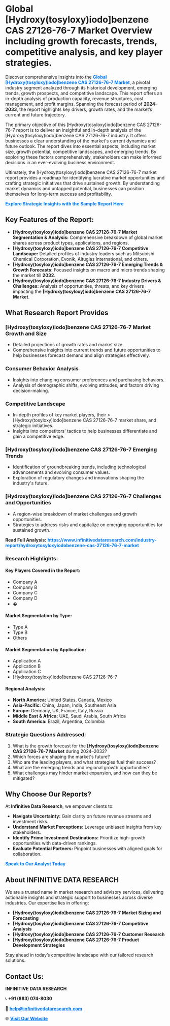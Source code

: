 <h1>Global [Hydroxy(tosyloxy)iodo]benzene CAS 27126-76-7 Market Overview including growth forecasts, trends, competitive analysis, and key player strategies.</h1>
<p>
Discover comprehensive insights into the 
<a href="https://www.infinitivedataresearch.com/industry-report/hydroxytosyloxyiodobenzene-cas-27126-76-7-market" rel="dofollow" style="color: #007BFF; text-decoration: none;"><strong>Global [Hydroxy(tosyloxy)iodo]benzene CAS 27126-76-7 Market</strong></a>, a pivotal industry segment analyzed through its historical development, emerging trends, growth prospects, and competitive landscape. This report offers an in-depth analysis of production capacity, revenue structures, cost management, and profit margins. Spanning the forecast period of <strong>2024–2033</strong>, the report highlights key drivers, growth rates, and the market’s current and future trajectory.
</p>
<p>
The primary objective of this [Hydroxy(tosyloxy)iodo]benzene CAS 27126-76-7 report is to deliver an insightful and in-depth analysis of the [Hydroxy(tosyloxy)iodo]benzene CAS 27126-76-7 industry. It offers businesses a clear understanding of the market's current dynamics and future outlook. The report dives into essential aspects, including market size, growth potential, competitive landscapes, and emerging trends. By exploring these factors comprehensively, stakeholders can make informed decisions in an ever-evolving business environment.
</p>
<p>
Ultimately, the [Hydroxy(tosyloxy)iodo]benzene CAS 27126-76-7 market report provides a roadmap for identifying lucrative market opportunities and crafting strategic initiatives that drive sustained growth. By understanding market dynamics and untapped potential, businesses can position themselves for long-term success and profitability.
</p>
<p>
<a href="https://www.infinitivedataresearch.com/request-sample/reportId=110601" style="color: #007BFF; text-decoration: none;"><strong>Explore Strategic Insights with the Sample Report Here</strong></a>
</p>

<h2>Key Features of the Report:</h2>
<ul>
<li><strong>[Hydroxy(tosyloxy)iodo]benzene CAS 27126-76-7 Market Segmentation & Analysis:</strong> Comprehensive breakdown of global market shares across product types, applications, and regions.</li>
<li><strong>[Hydroxy(tosyloxy)iodo]benzene CAS 27126-76-7 Competitive Landscape:</strong> Detailed profiles of industry leaders such as Mitsubishi Chemical Corporation, Evonik, Altuglas International, and others.</li>
<li><strong>[Hydroxy(tosyloxy)iodo]benzene CAS 27126-76-7 Emerging Trends & Growth Forecasts:</strong> Focused insights on macro and micro trends shaping the market till <strong>2032</strong>.</li>
<li><strong>[Hydroxy(tosyloxy)iodo]benzene CAS 27126-76-7 Industry Drivers & Challenges:</strong> Analysis of opportunities, threats, and key drivers impacting the <strong>[Hydroxy(tosyloxy)iodo]benzene CAS 27126-76-7 Market</strong>.</li>
</ul>

<h2>What Research Report Provides</h2>
<h3>[Hydroxy(tosyloxy)iodo]benzene CAS 27126-76-7 Market Growth and Size</h3>
<ul>
<li>Detailed projections of growth rates and market size.</li>
<li>Comprehensive insights into current trends and future opportunities to help businesses forecast demand and align strategies effectively.</li>
</ul>

<h3>Consumer Behavior Analysis</h3>
<ul>
<li>Insights into changing consumer preferences and purchasing behaviors.</li>
<li>Analysis of demographic shifts, evolving attitudes, and factors driving decision-making.</li>
</ul>

<h3>Competitive Landscape</h3>
<ul>
<li>In-depth profiles of key market players, their >[Hydroxy(tosyloxy)iodo]benzene CAS 27126-76-7 market share, and strategic initiatives.</li>
<li>Insights into competitors' tactics to help businesses differentiate and gain a competitive edge.</li>
</ul>

<h3>[Hydroxy(tosyloxy)iodo]benzene CAS 27126-76-7 Emerging Trends</h3>
<ul>
<li>Identification of groundbreaking trends, including technological advancements and evolving consumer values.</li>
<li>Exploration of regulatory changes and innovations shaping the industry's future.</li>
</ul>

<h3>[Hydroxy(tosyloxy)iodo]benzene CAS 27126-76-7 Challenges and Opportunities</h3>
<ul>
<li>A region-wise breakdown of market challenges and growth opportunities.</li>
<li>Strategies to address risks and capitalize on emerging opportunities for sustained growth.</li>
</ul>
<p><strong>Read Full Analysis:</strong> <a href="https://www.infinitivedataresearch.com/industry-report/hydroxytosyloxyiodobenzene-cas-27126-76-7-market" rel="dofollow" style="color: #007BFF; text-decoration: none;"><strong>https://www.infinitivedataresearch.com/industry-report/hydroxytosyloxyiodobenzene-cas-27126-76-7-market</strong></a></p>
<h3>Research Highlights:</h3>
<h4>Key Players Covered in the Report:</h4>
<ul><li>Company A</li><li>Company B</li><li>Company C</li><li>Company D</li><li>�</li></ul>
<h4>Market Segmentation by Type:</h4>
<ul><li>Type A</li><li>Type B</li><li>Others</li></ul>
<h4>Market Segmentation by Application:</h4>
<ul><li>Application A</li><li>Application B</li><li>Application C</li><li>[Hydroxy(tosyloxy)iodo]benzene CAS 27126-76-7</li></ul>

<h4>Regional Analysis:</h4>
<ul>
<li><strong>North America:</strong> United States, Canada, Mexico</li>
<li><strong>Asia-Pacific:</strong> China, Japan, India, Southeast Asia</li>
<li><strong>Europe:</strong> Germany, UK, France, Italy, Russia</li>
<li><strong>Middle East & Africa:</strong> UAE, Saudi Arabia, South Africa</li>
<li><strong>South America:</strong> Brazil, Argentina, Colombia</li>
</ul>

<h3>Strategic Questions Addressed:</h3>
<ol>
<li>What is the growth forecast for the <strong>[Hydroxy(tosyloxy)iodo]benzene CAS 27126-76-7 Market</strong> during 2024–2032?</li>
<li>Which forces are shaping the market's future?</li>
<li>Who are the leading players, and what strategies fuel their success?</li>
<li>What are the emerging trends and regional growth opportunities?</li>
<li>What challenges may hinder market expansion, and how can they be mitigated?</li>
</ol>

<h2>Why Choose Our Reports?</h2>
<p>At <strong>Infinitive Data Research</strong>, we empower clients to:</p>
<ul>
<li><strong>Navigate Uncertainty:</strong> Gain clarity on future revenue streams and investment risks.</li>
<li><strong>Understand Market Perceptions:</strong> Leverage unbiased insights from key stakeholders.</li>
<li><strong>Identify Prime Investment Destinations:</strong> Prioritize high-growth opportunities with data-driven rankings.</li>
<li><strong>Evaluate Potential Partners:</strong> Pinpoint businesses with aligned goals for collaboration.</li>
</ul>
<p><a href="https://www.infinitivedataresearch.com/industry-report/hydroxytosyloxyiodobenzene-cas-27126-76-7-market" rel="dofollow" style="color: #007BFF; text-decoration: none;"><strong>Speak to Our Analyst Today</strong></a></p>

<h2>About INFINITIVE DATA RESEARCH</h2>
<p>We are a trusted name in market research and advisory services, delivering actionable insights and strategic support to businesses across diverse industries. Our expertise lies in offering:</p>
<ul>
<li><strong>[Hydroxy(tosyloxy)iodo]benzene CAS 27126-76-7 Market Sizing and Forecasting</strong></li>
<li><strong>[Hydroxy(tosyloxy)iodo]benzene CAS 27126-76-7 Competitive Analysis</strong></li>
<li><strong>[Hydroxy(tosyloxy)iodo]benzene CAS 27126-76-7 Customer Research</strong></li>
<li><strong>[Hydroxy(tosyloxy)iodo]benzene CAS 27126-76-7 Product Development Strategies</strong></li>
</ul>
<p>Stay ahead in today’s competitive landscape with our tailored research solutions.</p>

<h2>Contact Us:</h2>
<p><strong>INFINITIVE DATA RESEARCH</strong></p>
<p>📞 <strong>+91 (883) 074-8030</strong></p>
<p>📧 <strong><a href="mailto:help@infinitivedataresearch.com" style="color: #007BFF;">help@infinitivedataresearch.com</a></strong></p>
<p>🌐 <strong><a href="https://www.infinitivedataresearch.com" rel="dofollow" style="color: #007BFF;">Visit Our Website</a></strong></p>